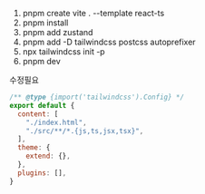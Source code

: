 1. pnpm create vite . --template react-ts
1. pnpm install
1. pnpm add zustand
1. pnpm add -D tailwindcss postcss autoprefixer
1. npx tailwindcss init -p
1. pnpm dev

수정필요
```js
/** @type {import('tailwindcss').Config} */
export default {
  content: [
    "./index.html",
    "./src/**/*.{js,ts,jsx,tsx}",
  ],
  theme: {
    extend: {},
  },
  plugins: [],
}
```